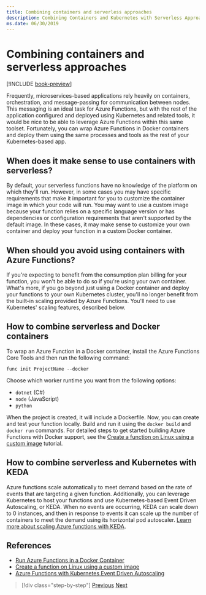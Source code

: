 ```yaml
---
title: Combining containers and serverless approaches
description: Combining Containers and Kubernetes with Serverless Approaches
ms.date: 06/30/2019
---
```

# Combining containers and serverless approaches

[!INCLUDE [book-preview](../../../includes/book-preview.md)]

Frequently, microservices-based applications rely heavily on containers, orchestration, and message-passing for communication between nodes. This messaging is an ideal task for Azure Functions, but with the rest of the application configured and deployed using Kubernetes and related tools, it would be nice to be able to leverage Azure Functions within this same toolset. Fortunately, you can wrap Azure Functions in Docker containers and deploy them using the same processes and tools as the rest of your Kubernetes-based app.

## When does it make sense to use containers with serverless?

By default, your serverless functions have no knowledge of the platform on which they'll run. However, in some cases you may have specific requirements that make it important for you to customize the container image in which your code will run. You may want to use a custom image because your function relies on a specific language version or has dependencies or configuration requirements that aren't supported by the default image. In these cases, it may make sense to customize your own container and deploy your function in a custom Docker container.

## When should you avoid using containers with Azure Functions?

If you're expecting to benefit from the consumption plan billing for your function, you won't be able to do so if you're using your own container. What's more, if you go beyond just using a Docker container and deploy your functions to your own Kubernetes cluster, you'll no longer benefit from the built-in scaling provided by Azure Functions. You'll need to use Kubernetes' scaling features, described below.

## How to combine serverless and Docker containers

To wrap an Azure Function in a Docker container, install the Azure Functions Core Tools and then run the following command:

```cli
func init ProjectName --docker
```

Choose which worker runtime you want from the following options:

- `dotnet` (C#)
- `node` (JavaScript)
- `python`

When the project is created, it will include a Dockerfile. Now, you can create and test your function locally. Build and run it using the  `docker build` and `docker run` commands. For detailed steps to get started building Azure Functions with Docker support, see the [Create a function on Linux using a custom image](https://docs.microsoft.com/azure/azure-functions/functions-create-function-linux-custom-image) tutorial.

## How to combine serverless and Kubernetes with KEDA

Azure functions scale automatically to meet demand based on the rate of events that are targeting a given function. Additionally, you can leverage Kubernetes to host your functions and use Kubernetes-based Event Driven Autoscaling, or KEDA. When no events are occurring, KEDA can scale down to 0 instances, and then in response to events it can scale up the number of containers to meet the demand using its horizontal pod autoscaler. [Learn more about scaling Azure functions with KEDA](https://docs.microsoft.com/azure/azure-functions/functions-kubernetes-keda).

## References

- [Run Azure Functions in a Docker Container](https://markheath.net/post/azure-functions-docker)
- [Create a function on Linux using a custom image](https://docs.microsoft.com/azure/azure-functions/functions-create-function-linux-custom-image)
- [Azure Functions with Kubernetes Event Driven Autoscaling](https://docs.microsoft.com/azure/azure-functions/functions-kubernetes-keda)

>[!div class="step-by-step"]
>[Previous](leverage-serverless-functions.md)
>[Next](deploy-containers-azure.md)
